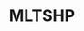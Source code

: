 ---
logohandle: mltshp
sort: mltshp
title: MLTSHP
twitter: https://x.com/mltshphq
website: https://mltshp.com/
---